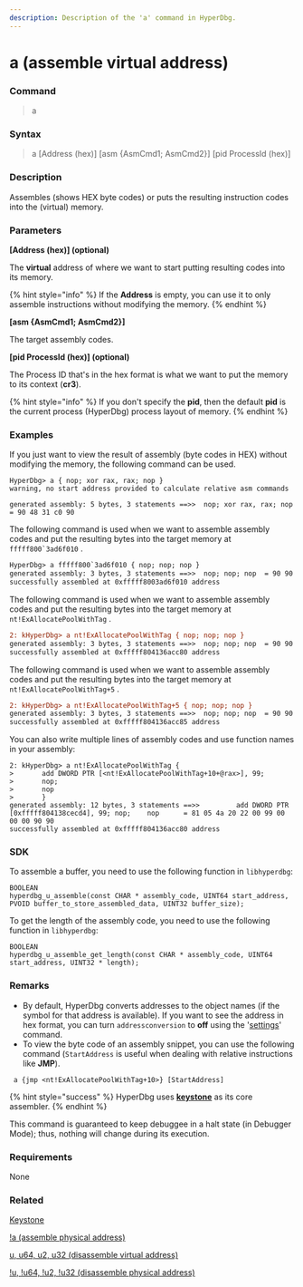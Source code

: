 ```yaml
---
description: Description of the 'a' command in HyperDbg.
---
```


# a (assemble virtual address)

### Command

> a

### Syntax

> a \[Address (hex)] \[asm {AsmCmd1; AsmCmd2}] \[pid ProcessId (hex)]

### Description

Assembles (shows HEX byte codes) or puts the resulting instruction codes into the (virtual) memory.

### Parameters

**\[Address (hex)] (optional)**

The **virtual** address of where we want to start putting resulting codes into its memory.

{% hint style="info" %}
If the **Address** is empty, you can use it to only assemble instructions without modifying the memory.
{% endhint %}

**\[asm {AsmCmd1; AsmCmd2}]**

The target assembly codes.

**\[pid ProcessId (hex)] (optional)**

The Process ID that's in the hex format is what we want to put the memory to its context (**cr3**).

{% hint style="info" %}
If you don't specify the **pid**, then the default **pid** is the current process (HyperDbg) process layout of memory.
{% endhint %}

### Examples

If you just want to view the result of assembly (byte codes in HEX) without modifying the memory, the following command can be used.

```
HyperDbg> a { nop; xor rax, rax; nop }
warning, no start address provided to calculate relative asm commands

generated assembly: 5 bytes, 3 statements ==>>  nop; xor rax, rax; nop  = 90 48 31 c0 90
```

The following command is used when we want to assemble assembly codes and put the resulting bytes into the target memory at ``fffff800`3ad6f010`` .

```diff
HyperDbg> a fffff800`3ad6f010 { nop; nop; nop }
generated assembly: 3 bytes, 3 statements ==>>  nop; nop; nop  = 90 90 90
successfully assembled at 0xfffff8003ad6f010 address
```

The following command is used when we want to assemble assembly codes and put the resulting bytes into the target memory at `nt!ExAllocatePoolWithTag` .

```diff
2: kHyperDbg> a nt!ExAllocatePoolWithTag { nop; nop; nop }
generated assembly: 3 bytes, 3 statements ==>>  nop; nop; nop  = 90 90 90
successfully assembled at 0xfffff804136acc80 address
```

The following command is used when we want to assemble assembly codes and put the resulting bytes into the target memory at `nt!ExAllocatePoolWithTag+5` .

```diff
2: kHyperDbg> a nt!ExAllocatePoolWithTag+5 { nop; nop; nop }
generated assembly: 3 bytes, 3 statements ==>>  nop; nop; nop  = 90 90 90
successfully assembled at 0xfffff804136acc85 address
```

You can also write multiple lines of assembly codes and use function names in your assembly:

```
2: kHyperDbg> a nt!ExAllocatePoolWithTag {
>       add DWORD PTR [<nt!ExAllocatePoolWithTag+10+@rax>], 99;
>       nop;
>       nop
>       }
generated assembly: 12 bytes, 3 statements ==>>         add DWORD PTR [0xfffff804138cecd4], 99; nop;    nop      = 81 05 4a 20 22 00 99 00 00 00 90 90
successfully assembled at 0xfffff804136acc80 address
```

### SDK

To assemble a buffer, you need to use the following function in `libhyperdbg`:

```clike
BOOLEAN
hyperdbg_u_assemble(const CHAR * assembly_code, UINT64 start_address, PVOID buffer_to_store_assembled_data, UINT32 buffer_size);
```

To get the length of the assembly code, you need to use the following function in `libhyperdbg`:

```clike
BOOLEAN
hyperdbg_u_assemble_get_length(const CHAR * assembly_code, UINT64 start_address, UINT32 * length);
```

### Remarks

* By default, HyperDbg converts addresses to the object names (if the symbol for that address is available). If you want to see the address in hex format, you can turn `addressconversion` to **off** using the '[settings](https://docs.hyperdbg.org/commands/debugging-commands/settings)' command.
* To view the byte code of an assembly snippet, you can use the following command (`StartAddress` is useful when dealing with relative instructions like **JMP**).

```
 a {jmp <nt!ExAllocatePoolWithTag+10>} [StartAddress]
```

{% hint style="success" %}
HyperDbg uses [**keystone**](https://github.com/keystone-engine/keystone) as its core assembler.
{% endhint %}

This command is guaranteed to keep debuggee in a halt state (in Debugger Mode); thus, nothing will change during its execution.

### Requirements

None

### Related

[Keystone](https://www.keystone-engine.org/)

[!a (assemble physical address)](https://docs.hyperdbg.org/commands/extension-commands/a)

[u, u64, u2, u32 (disassemble virtual address)](https://docs.hyperdbg.org/commands/debugging-commands/u)

[!u, !u64, !u2, !u32 (disassemble physical address)](https://docs.hyperdbg.org/commands/extension-commands/u)
